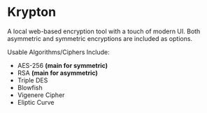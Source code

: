 # Krypton
A local web-based encryption tool with a touch of modern UI. Both asymmetric and symmetric encryptions are included as options.

Usable Algorithms/Ciphers Include:
* AES-256 **(main for symmetric)**
* RSA **(main for asymmetric)**
* Triple DES
* Blowfish
* Vigenere Cipher
* Eliptic Curve

